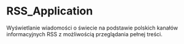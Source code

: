 # RSS_Application
Wyświetlanie wiadomości o świecie na podstawie polskich kanałów informacyjnych RSS z możliwością przeglądania pełnej treści.
